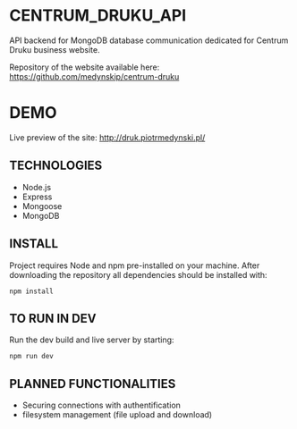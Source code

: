# CENTRUM_DRUKU_API
API  backend for MongoDB database communication dedicated for Centrum Druku business website. 

Repository of the website available here: https://github.com/medynskip/centrum-druku

# DEMO
Live preview of the site: http://druk.piotrmedynski.pl/

## TECHNOLOGIES 
* Node.js
* Express
* Mongoose
* MongoDB

## INSTALL
Project requires Node and npm pre-installed on your machine. 
After downloading the repository all dependencies should be installed with:

```
npm install 
```

## TO RUN IN DEV
Run the dev build and live server by starting:

```
npm run dev
```

## PLANNED FUNCTIONALITIES
- Securing connections with authentification
- filesystem management (file upload and download)



